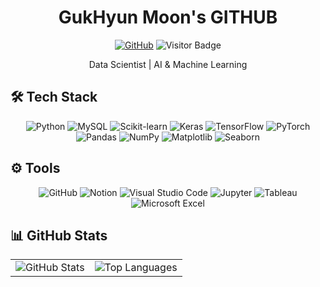 <div align="center">

  # GukHyun Moon's GITHUB 
  [![GitHub](https://img.shields.io/badge/GitHub-152%20%2F%20918-181717?style=for-the-badge&logo=github)](https://github.com/GH-Door)
  ![Visitor Badge](https://komarev.com/ghpvc/?username=GH-Door&label=Visitors&color=blue&style=for-the-badge)

  Data Scientist | AI & Machine Learning  
</div>

## 🛠️ **Tech Stack**
<div align="center">
  <img src="https://img.shields.io/badge/Python-3776AB?style=for-the-badge&logo=python&logoColor=white" alt="Python">
  <img src="https://img.shields.io/badge/MySQL-4479A1?style=for-the-badge&logo=mysql&logoColor=white" alt="MySQL">
  <img src="https://img.shields.io/badge/scikit--learn-F7931E?style=for-the-badge&logo=scikit-learn&logoColor=white" alt="Scikit-learn">
  <img src="https://img.shields.io/badge/Keras-D00000?style=for-the-badge&logo=keras&logoColor=white" alt="Keras">
  <img src="https://img.shields.io/badge/TensorFlow-FF6F00?style=for-the-badge&logo=tensorflow&logoColor=white" alt="TensorFlow">
  <img src="https://img.shields.io/badge/PyTorch-EE4C2C?style=for-the-badge&logo=pytorch&logoColor=white" alt="PyTorch">
</div>

<div align="center">
  <img src="https://img.shields.io/badge/Pandas-150458?style=for-the-badge&logo=pandas&logoColor=white" alt="Pandas">
  <img src="https://img.shields.io/badge/NumPy-013243?style=for-the-badge&logo=numpy&logoColor=white" alt="NumPy">
  <img src="https://img.shields.io/badge/Matplotlib-336699?style=for-the-badge&logo=matplotlib&logoColor=white" alt="Matplotlib">
  <img src="https://img.shields.io/badge/Seaborn-1C88C7?style=for-the-badge&logo=seaborn&logoColor=white" alt="Seaborn">
</div>


## ⚙️ **Tools**
<div align="center">
  <img src="https://img.shields.io/badge/GitHub-181717?style=for-the-badge&logo=github&logoColor=white" alt="GitHub">
  <img src="https://img.shields.io/badge/Notion-000000?style=for-the-badge&logo=notion&logoColor=white" alt="Notion">
  <img src="https://img.shields.io/badge/Visual%20Studio%20Code-007ACC?style=for-the-badge&logo=visual-studio-code&logoColor=white" alt="Visual Studio Code">
  <img src="https://img.shields.io/badge/Jupyter-F37626?style=for-the-badge&logo=jupyter&logoColor=white" alt="Jupyter">
  <img src="https://img.shields.io/badge/Tableau-E97627?style=for-the-badge&logo=tableau&logoColor=white" alt="Tableau">
  <img src="https://img.shields.io/badge/Microsoft%20Excel-217346?style=for-the-badge&logo=microsoft-excel&logoColor=white" alt="Microsoft Excel">
</div>


## 📊 **GitHub Stats**

<table align="center">
  <tr>
    <!-- GitHub Stats -->
    <td>
      <img src="https://github-readme-stats.vercel.app/api?username=GH-Door&show_icons=true&theme=default&title_color=000000&text_color=000000&icon_color=2563EB&ring_color=2563EB&bg_color=FFFFFF" alt="GitHub Stats" />
    </td>
    <!-- Most Used Languages -->
    <td>
      <img src="https://github-readme-stats.vercel.app/api/top-langs/?username=GH-Door&layout=compact&theme=default&title_color=000000&text_color=000000&icon_color=2563EB&bg_color=FFFFFF" alt="Top Languages" />
    </td>
  </tr>
</table>
